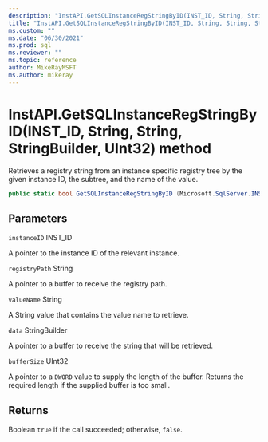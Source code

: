 ```yaml
---
description: "InstAPI.GetSQLInstanceRegStringByID(INST_ID, String, String, StringBuilder, UInt32) "
title: "InstAPI.GetSQLInstanceRegStringByID(INST_ID, String, String, StringBuilder, UInt32)  | Microsoft Docs"
ms.custom: ""
ms.date: "06/30/2021"
ms.prod: sql
ms.reviewer: ""
ms.topic: reference
author: MikeRayMSFT
ms.author: mikeray
---
```


# InstAPI.GetSQLInstanceRegStringByID(INST_ID, String, String, StringBuilder, UInt32) method

Retrieves a registry string from an instance specific registry tree by the given instance ID, the subtree, and the name of the value.

```csharp
public static bool GetSQLInstanceRegStringByID (Microsoft.SqlServer.INST_ID instanceID, string registryPath, string valueName, System.Text.StringBuilder data, ref uint bufferSize);
```

## Parameters
`instanceID` INST_ID

A pointer to the instance ID of the relevant instance.

`registryPath` String

A pointer to a buffer to receive the registry path.

`valueName` String

A String value that contains the value name to retrieve.

`data` StringBuilder

A pointer to a buffer to receive the string that will be retrieved.

`bufferSize` UInt32

A pointer to a `DWORD` value to supply the length of the buffer. Returns the required length if the supplied buffer is too small.

## Returns

Boolean
   `true` if the call succeeded; otherwise, `false`.